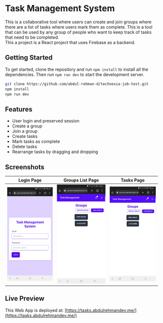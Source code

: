 # Task Management System
This is a collaborative tool where users can create and join groups where there are a list of tasks where users mark them as complete. This is a tool that can be used by any group of people who want to keep track of tasks that need to be completed.  
This a project is a React project that uses Firebase as a backend.

## Getting Started
To get started, clone the repository and run `npm install` to install all the dependencies. Then run `npm run dev` to start the development server.
```bash
git clone https://github.com/abdul-rehman-d/technexia-job-test.git
npm install
npm run dev
```

## Features
- User login and preserved session
- Create a group
- Join a group
- Create tasks
- Mark tasks as complete
- Delete tasks
- Rearrange tasks by dragging and dropping

## Screenshots
Login Page                 |  Groups List Page          | Tasks Page
:-------------------------:|:--------------------------:|:--------------------------:
![](./screenshots/01.jpg)  |  ![](./screenshots/02.jpg) | ![](./screenshots/02.jpg) 

## Live Preview
This Web App is deployed at: [https://tasks.abdulrehmandev.me/](https://tasks.abdulrehmandev.me/)
